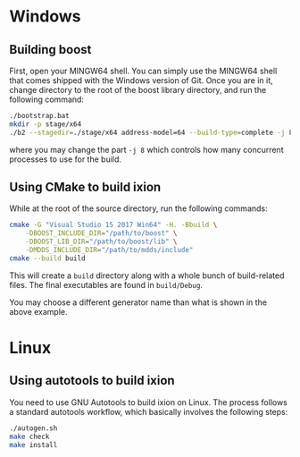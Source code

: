
# Windows

## Building boost

First, open your MINGW64 shell.  You can simply use the MINGW64 shell that
comes shipped with the Windows version of Git.  Once you are in it, change
directory to the root of the boost library directory, and run the following
command:

```bash
./bootstrap.bat
mkdir -p stage/x64
./b2 --stagedir=./stage/x64 address-model=64 --build-type=complete -j 8
```

where you may change the part `-j 8` which controls how many concurrent
processes to use for the build.

## Using CMake to build ixion

While at the root of the source directory, run the following commands:

```bash
cmake -G "Visual Studio 15 2017 Win64" -H. -Bbuild \
    -DBOOST_INCLUDE_DIR="/path/to/boost" \
    -DBOOST_LIB_DIR="/path/to/boost/lib" \
    -DMDDS_INCLUDE_DIR="/path/to/mdds/include"
cmake --build build
```

This will create a `build` directory along with a whole bunch of build-related
files.  The final executables are found in `build/Debug`.

You may choose a different generator name than what is shown in the above
example.

# Linux

## Using autotools to build ixion

You need to use GNU Autotools to build ixion on Linux.  The process follows a
standard autotools workflow, which basically involves the following steps:

```bash
./autogen.sh
make check
make install
```

